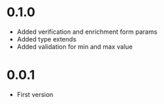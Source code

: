 # 0.1.0

- Added verification and enrichment form params
- Added type extends
- Added validation for min and max value

# 0.0.1

- First version